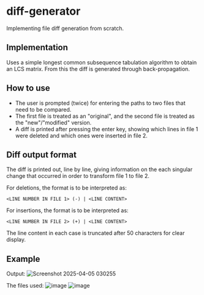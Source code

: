 # diff-generator
Implementing file diff generation from scratch.

## Implementation

Uses a simple longest common subsequence tabulation algorithm to obtain an LCS matrix. From this the diff is generated through back-propagation.

## How to use

- The user is prompted (twice) for entering the paths to two files that need to be compared.
- The first file is treated as an "original", and the second file is treated as the "new"/"modified" version.
- A diff is printed after pressing the enter key, showing which lines in file 1 were deleted and which ones were inserted in file 2.

## Diff output format

The diff is printed out, line by line, giving information on the each singular change that occurred in order to transform file 1 to file 2.

For deletions, the format is to be interpreted as:

```
<LINE NUMBER IN FILE 1> (-) | <LINE CONTENT>
```

For insertions, the format is to be interpreted as:

```
<LINE NUMBER IN FILE 2> (+) | <LINE CONTENT>
```

The line content in each case is truncated after 50 characters for clear display.

## Example

Output:
![Screenshot 2025-04-05 030255](https://github.com/user-attachments/assets/26283115-00ab-49c4-b96f-d54878d83dca)

The files used:
![image](https://github.com/user-attachments/assets/a0df533a-1138-4f21-ad61-3ca0a31002cf)
![image](https://github.com/user-attachments/assets/4dd510df-5a25-4feb-9bcb-140ca436605c)


